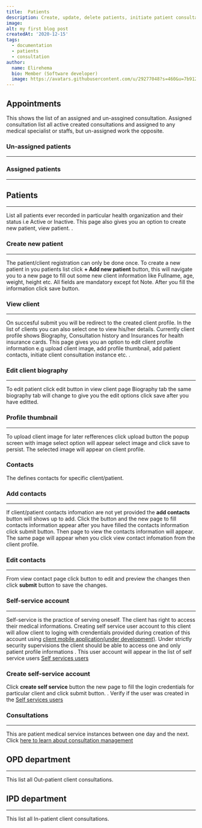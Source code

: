 ```yaml
---
title:  Patients
description: Create, update, delete patients, initiate patient consultations and create appointment. View assigned and un-assigned patient consultations
image: 
alt: my first blog post
createdAt: '2020-12-15'
tags:
  - documentation
  - patients
  - consultation
author:
  name: Elirehema
  bio: Member (Software developer)
  image: https://avatars.githubusercontent.com/u/29277048?s=460&u=7b9129df86f037dc4fb021e22ecbf252f308e688&v=4
---
```


## Appointments
This shows the list of an assigned and un-assgined consultation. Assigned consultation list all active created consultations and assigned to any medical specialist or staffs, but un-assigned work the opposite.
### Un-assigned patients
---
<c-image src="un-assigned-consultation.png" alt="Assigned and un assigned consultation"></c-image>

### Assigned patients
---
<c-image src="assigned-consultation.png" alt="Assigned and un assigned consultation"></c-image>

## Patients
---
List all patients ever recorded in particular health organization and their status i.e Active or Inactive.  This page also gives you an option to create new patient, view patient.
<c-image src="patients.png" alt="List of patients"></c-image>.

### Create new patient
---
The patient/client registration can only be done once. To create a new patient in you patients list click <strong class="button">+ Add new patient</strong> button, this will navigate you to a new page to fill out some new client information like Fullname, age, weight, height etc. All fields are mandatory except fot Note. After you fill the information click save button. <c-image src="create-patient.png" alt="List of patients"></c-image> 

### View client
---
On succesful submit you will be redirect to the created client profile. In the list of clients you can also select one to view his/her details. Currently client profile shows Biography,  Consultation history and Insurances for health insurance cards.   This page gives you an option to edit client profile information e.g upload client image, add profile thumbnail, add patient contacts, initiate client consultation instance etc. <c-image src="profile.png" alt="Client po"></c-image>.

### Edit client biography
---
To edit patient click edit button <icon icon="account-edit"></icon> in view client page Biography tab the same biography tab will change to give you the edit options click save after you have editted.

### Profile thumbnail
---
To upload client image for later refferences click upload button <icon icon="progress-upload"></icon> the popup screen with image select option will appear select image and click save to persist.  The selected image will appear on client profile. <c-image src="profile-image-upload.png" alt="upload profile image"></c-image>  

### Contacts
The defines contacts for specific client/patient.
###  Add contacts
---
If client/patient contacts infomation are not yet provided the <strong class="button">add contacts</strong> button will shows up to add. Click the button and the new page to fill contacts information appear after you have filled the contacts information click submit button. Then page to view the contacts information  will appear. The same page will appear when you click view contact infomation from the client profile. <c-image src="view-contact.png" alt="Profile display contacts"></c-image>

### Edit contacts
---
From view contact page click <icon icon="pencil"></icon> button to edit and preview the changes then click <strong class="button">submit</strong>  button to save the changes. <c-image src="edit-contact.png" alt="Edit client profile  contacts"></c-image>

### Self-service account
---
Self-service is the practice of serving oneself. The client has right to access their medical informations. Creating self service user account to this client will allow client to loging with crendentials provided during creation of this account using [client mobile application(under development)](https://github.com/ospic/mobile).  Under strictly security supervisions the client should be able to access one and only patient profile informations . This user account will appear in the list of  self service users [Self services users](/setting-and-config#self-service-users)  

### Create self-service account
Click <strong class="button"> create self service</strong> button the new page to fill the login credentials for particular client and click submit button.
<c-image src="create-self-service.png" alt="Create self service account"></strong>. Verify if the user was created in the  [Self services users](/setting-and-config#self-service-users)  

### Consultations
---
This are patient medical service instances between one day and the next. Click [here to learn about consultation management](/consultations)

## OPD department
---
This list all Out-patient client consultations.

## IPD department
---
This list all In-patient client consultations.